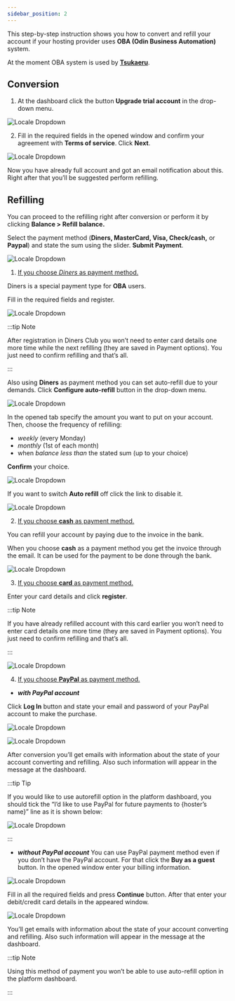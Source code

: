 ```yaml
---
sidebar_position: 2
---
```


This step-by-step instruction shows you how to convert and refill your account if your hosting provider uses **OBA (Odin Business Automation)** system.

At the moment OBA system is used by **[Tsukaeru](https://cloudmydc.com/)**.

## Conversion

1. At the dashboard click the button **Upgrade trial account** in the drop-down menu.

<div style={{
    display:'flex',
    justifyContent: 'center',
    margin: '0 0 1rem 0'
}}>

![Locale Dropdown](./img/OBABillingSystem/01-upgrade-trial-account-button.png)

</div>

2. Fill in the required fields in the opened window and confirm your agreement with **Terms of service**. Click **Next**.

<div style={{
    display:'flex',
    justifyContent: 'center',
    margin: '0 0 1rem 0'
}}>

![Locale Dropdown](./img/OBABillingSystem/02-trial-to-paid-conversion.png)

</div>

Now you have already full account and got an email notification about this. Right after that you’ll be suggested perform refilling.

## Refilling

You can proceed to the refilling right after conversion or perform it by clicking **Balance > Refill balance.**

Select the payment method (**Diners, MasterCard, Visa, Check/cash,** or **Paypal**) and state the sum using the slider. **Submit Payment**.

<div style={{
    display:'flex',
    justifyContent: 'center',
    margin: '0 0 1rem 0'
}}>

![Locale Dropdown](./img/OBABillingSystem/03-oba-refill-balance.png)

</div>

1. <u>If you choose <a href="https://cloudmydc.com/"><i>Diners</i></a> as payment method.</u>

Diners is a special payment type for **OBA** users.

Fill in the required fields and register.

<div style={{
    display:'flex',
    justifyContent: 'center',
    margin: '0 0 1rem 0'
}}>

![Locale Dropdown](./img/OBABillingSystem/04-oba-diners-payment.png)

</div>

:::tip Note

After registration in Diners Club you won’t need to enter card details one more time while the next refilling (they are saved in Payment options). You just need to confirm refilling and that’s all.

:::

Also using **Diners** as payment method you can set auto-refill due to your demands. Click **Configure auto-refill** button in the drop-down menu.

<div style={{
    display:'flex',
    justifyContent: 'center',
    margin: '0 0 1rem 0'
}}>

![Locale Dropdown](./img/OBABillingSystem/05-configure-auto-refill-button.png)

</div>

In the opened tab specify the amount you want to put on your account. Then, choose the frequency of refilling:

- _weekly_ (every Monday)
- _monthly_ (1st of each month)
- when _balance less than_ the stated sum (up to your choice)

**Confirm** your choice.

<div style={{
    display:'flex',
    justifyContent: 'center',
    margin: '0 0 1rem 0'
}}>

![Locale Dropdown](./img/OBABillingSystem/06-auto-refill-form.png)

</div>

If you want to switch **Auto refill** off click the link to disable it.

<div style={{
    display:'flex',
    justifyContent: 'center',
    margin: '0 0 1rem 0'
}}>

![Locale Dropdown](./img/OBABillingSystem/07-disable-auto-refill.png)

</div>

2. <u>If you choose <b>cash</b> as payment method.</u>

You can refill your account by paying due to the invoice in the bank.

When you choose **cash** as a payment method you get the invoice through the email. It can be used for the payment to be done through the bank.

<div style={{
    display:'flex',
    justifyContent: 'center',
    margin: '0 0 1rem 0'
}}>

![Locale Dropdown](./img/OBABillingSystem/08-oba-cash-payment.png)

</div>

3. <u>If you choose <b>card</b> as payment method.</u>

Enter your card details and click **register**.

:::tip Note

If you have already refilled account with this card earlier you won’t need to enter card details one more time (they are saved in Payment options). You just need to confirm refilling and that’s all.

:::

<div style={{
    display:'flex',
    justifyContent: 'center',
    margin: '0 0 1rem 0'
}}>

![Locale Dropdown](./img/OBABillingSystem/09-oba-card-payment.png)

</div>

4. <u>If you choose <b>PayPal</b> as payment method.</u>

- **_with PayPal account_**

Click **Log In** button and state your email and password of your PayPal account to make the purchase.

<div style={{
    display:'flex',
    justifyContent: 'center',
    margin: '0 0 1rem 0'
}}>

![Locale Dropdown](./img/OBABillingSystem/10-log-in-paypal-account.png)

</div>
<div style={{
    display:'flex',
    justifyContent: 'center',
    margin: '0 0 1rem 0'
}}>

![Locale Dropdown](./img/OBABillingSystem/11-log-in-paypal-credentials.png)

</div>

After conversion you’ll get emails with information about the state of your account converting and refilling. Also such information will appear in the message at the dashboard.

:::tip Tip

If you would like to use autorefill option in the platform dashboard, you should tick the “I’d like to use PayPal for future payments to {hoster’s name}” line as it is shown below:

<div style={{
    display:'flex',
    justifyContent: 'center',
    margin: '0 0 1rem 0'
}}>

![Locale Dropdown](./img/OBABillingSystem/12-paypal-auto-refill.png)

</div>

:::

- **_without PayPal account_**
  You can use PayPal payment method even if you don’t have the PayPal account. For that click the **Buy as a guest** button. In the opened window enter your billing information.

<div style={{
    display:'flex',
    justifyContent: 'center',
    margin: '0 0 1rem 0'
}}>

![Locale Dropdown](./img/OBABillingSystem/13-paypal-refill-as-guest.png)

</div>

Fill in all the required fields and press **Continue** button. After that enter your debit/credit card details in the appeared window.

<div style={{
    display:'flex',
    justifyContent: 'center',
    margin: '0 0 1rem 0'
}}>

![Locale Dropdown](./img/OBABillingSystem/14-paypal-credit-card.png)

</div>

You’ll get emails with information about the state of your account converting and refilling. Also such information will appear in the message at the dashboard.

:::tip Note

Using this method of payment you won’t be able to use auto-refill option in the platform dashboard.

:::
